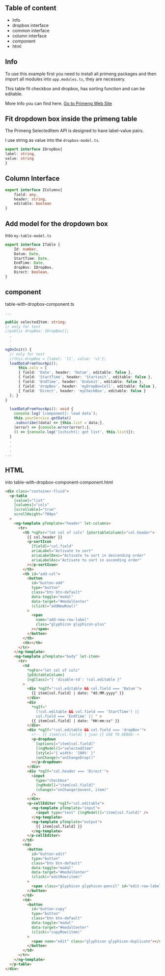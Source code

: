 ## Table of content
* Info
* dropbox interface
* common interface
* column interface
* component
* html

## Info

To use this example first you need to install all primeng packages and then import all modules into `app.modules.ts`, they are necessery.

This table fit checkbox and dropbox, has sorting function and can be editable. 

More Info you can find here. [Go to Primeng Web Site](https://primefaces.org/primeng/showcase/#/setup)

## Fit dropdown box inside the primeng table
The Primeng SelectedItem API is designed to have label-value pairs.

I use string as value into the `dropbox-model.ts`.

```typeScript
export interface IDropBox{
label: string,
value: string
}
```

## Column Interface

```typeScript
export interface IColumns{
    field: any,
    header: string,
    editable: boolean
}
```

## Add model for the dropdown box
Into `my-table-model.ts`

``` typeScript
export interface ITable {
    Id: number,
    Datum: Date,
    StartTime: Date,
    EndTime: Date,
    dropBox: IDropBox,
    Direct: boolean,
}

```
## component
table-with-dropbox-component.ts 

```typeScript
...

public selectedItem: string;
// only for test
//public dropBox: IDropBox[];
  .
  .
  .
ngOnInit() {
  // only for test
  //this.dropBox = {label: 'l1', value: 'v1'};
  loadDataFromYourApi();
      this.cols = [
      { field: 'Date', header: 'Datum', editable: false },
      { field: 'StartTime', header: 'Startzeit', editable: false },
      { field: 'EndTime', header: 'Endzeit', editable: false },
      { field: 'dropBox', header: 'myDropBoxCell', editable: false },
      { field: 'Direct', header: 'myCheckBox', editable: false }
  ]; }
}

  loadDataFromYourApi(): void {
    console.log(`[component]: load data`);
    this.yourService.getData()
    .subscribe((data) => {this.list = data;}, 
    (error) => {console.error(error);}, 
    () => {console.log('[schicht]: got list', this.list)});
  }
  .
  .
  .
...
```

## HTML

into table-with-dropbox-component-component.html

```html
<div class="container-fluid">
  <p-table
    [value]="list"
    [columns]="cols"
    [scrollable]="true"
    scrollHeight="700px"
  >
    <ng-template pTemplate="header" let-columns>
      <tr>
        <th *ngFor="let col of cols" [pSortableColumn]="col.header">
          {{ col.header }}
          <p-sortIcon
            [field]="col.field"
            ariaLabel="Activate to sort"
            ariaLabelDesc="Activate to sort in descending order"
            ariaLabelAsc="Activate to sort in ascending order"
          ></p-sortIcon>
        </th>
        <th id="add-col">
          <button
            id="button-add"
            type="button"
            class="btn btn-default"
            data-toggle="modal"
            data-target="#modalCenter"
            (click)="addNewRow()"
          >
            <span
              name="add-new-row-label"
              class="glyphicon glyphicon-plus"
            ></span>
          </button>
        </th>
        <th></th>
      </tr>
    </ng-template>
    <ng-template pTemplate="body" let-item>
      <tr>
        <td
          *ngFor="let col of cols"
          [pEditableColumn]
          [ngClass]="{ 'disable-td': !col.editable }"
        >
          <div *ngIf="!col.editable && col.field === 'Datum'">
            {{ item[col.field] | date: "dd.MM.yyyy" }}
          </div>
          <div
            *ngIf="
              (!col.editable && col.field === 'StartTime') ||
              col.field === 'EndTime' || " >
            {{ item[col.field] | date: "HH:mm:ss" }}
          </div>
          <div *ngIf="!col.editable && col.field === 'dropBox'">
            <!-- {{ item[col.field] | json }} USE TO DEBUG-->
            <p-dropdown
              [options]="item[col.field]"
              [(ngModel)]="selectedItem"
              [style]="{ width: '100%' }"
              (onChange)="onChangeDrop()"
            ></p-dropdown>
          </div>
          <div *ngIf="col.header === 'Direct'">
            <input
              type="checkbox"
              [ngModel]="item[col.field]"
              (change)="onChange($event, item)"
            />
          </div>
          <p-cellEditor *ngIf="col.editable">
            <ng-template pTemplate="input">
              <input type="text" [(ngModel)]="item[col.field]" />
            </ng-template>
            <ng-template pTemplate="output">
              {{ item[col.field] }}
            </ng-template>
          </p-cellEditor>
        </td>
        <td>
          <button
            id="button-edit"
            type="button"
            class="btn btn-default"
            data-toggle="modal"
            data-target="#modalCenter"
            (click)="editRow(item)"
          >
            <span class="glyphicon glyphicon-pencil" id="edit-row-label"></span>
          </button>
        </td>
        <td>
          <button
            id="button-copy"
            type="button"
            class="btn btn-default"
            data-toggle="modal"
            data-target="#modalCenter"
            (click)="copyRow(item)"
          >
            <span name="edit" class="glyphicon glyphicon-duplicate"></span>
          </button>
        </td>
      </tr>
    </ng-template>
  </p-table>
</div>
```
